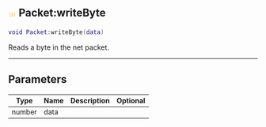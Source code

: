 ## ![shared](.gitbook/assets/shared.png) Packet:writeByte


```lua
void Packet:writeByte(data)
```

Reads a byte in the net packet.


------
## Parameters

| Type   | Name | Description              | Optional |
| ------ | ---- | ------------------------ | -------: |
| number | data |  |  |


